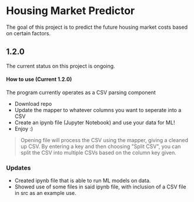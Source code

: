 # Housing Market Predictor

The goal of this project is to predict the future housing market costs based on certain factors.

## 1.2.0

The current status on this project is ongoing.

#### How to use (Current 1.2.0)
The program currently operates as a CSV parsing component

- Download repo
- Update the mapper to whatever columns you want to seperate into a CSV
- Create an ipynb file (Jupyter Notebook) and use your data for ML!
- Enjoy :)

> Opening file will process the CSV using the mapper, giving a cleaned up CSV. By entering a key and then choosing "Split CSV", you can split the CSV into multiple CSVs based on the column key given. 

### Updates
- Created ipynb file that is able to run ML models on data.
- Showed use of some files in said ipynb file, with inclusion of a CSV file in src as an example use. 
